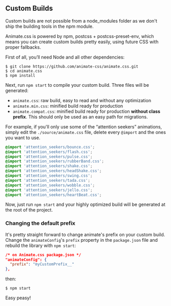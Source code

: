 ## Custom Builds

<p class="warning">Custom builds are not possible from a node_modules folder as we don't ship the building tools in the npm module.</p>

Animate.css is powered by npm, postcss + postcss-preset-env, which means you can create custom builds pretty easily, using future CSS with proper fallbacks.

First of all, you’ll need Node and all other dependencies:

```shell
$ git clone https://github.com/animate-css/animate.css.git
$ cd animate.css
$ npm install
```

Next, run `npm start` to compile your custom build. Three files will be generated:

- `animate.css`: raw build, easy to read and without any optimization
- `animate.min.css`: minified build ready for production
- `animate.compat.css`: minified build ready for production **without class prefix**. This should only be used as an easy path for migrations.

For example, if you'll only use some of the “attention seekers” animations, simply edit the `./source/animate.css` file, delete every `@import` and the ones you want to use.

```css
@import 'attention_seekers/bounce.css';
@import 'attention_seekers/flash.css';
@import 'attention_seekers/pulse.css';
@import 'attention_seekers/rubberBand.css';
@import 'attention_seekers/shake.css';
@import 'attention_seekers/headShake.css';
@import 'attention_seekers/swing.css';
@import 'attention_seekers/tada.css';
@import 'attention_seekers/wobble.css';
@import 'attention_seekers/jello.css';
@import 'attention_seekers/heartBeat.css';
```

Now, just run `npm start` and your highly optimized build will be generated at the root of the project.

### Changing the default prefix

It's pretty straight forward to change animate's prefix on your custom build. Change the `animateConfig`'s `prefix` property in the `package.json` file and rebuild the library with `npm start`:

```json
/* on Animate.css package.json */
"animateConfig": {
  "prefix": "myCustomPrefix__"
},
```

then:

```shell
$ npm start
```

Easy peasy!
